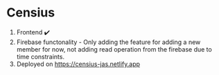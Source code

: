 # Censius

1. Frontend ✔️
2. Firebase functonality - Only adding the feature for adding a new member for now, not adding read operation from the firebase due to time constraints.
3. Deployed on https://censius-jas.netlify.app
